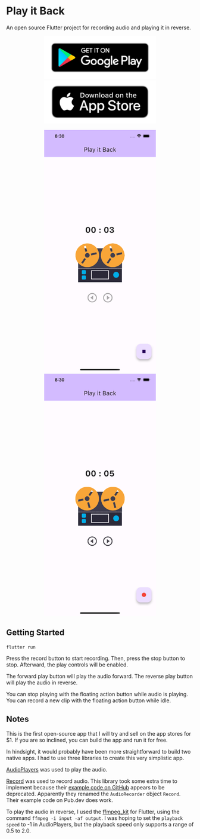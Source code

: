 # Play it Back

An open source Flutter project for recording audio and playing it in reverse.

<!-- TODO hyperreference play store URL -->
<p align="middle">
  <a href=""><img src="https://raw.githubusercontent.com/Decryptic/Decryptic/main/google_play_badge.png" width="300"></a>
  <a href="https://apps.apple.com/app/play-it-back/id6455259987"><img src="https://raw.githubusercontent.com/Decryptic/Decryptic/main/app_store_badge.png" width="300"></a>
</p>

<p align="middle">
  <img src="https://raw.githubusercontent.com/Decryptic/play_it_back/main/assets/screenshots/iphone_11_pro_max/001.png" width="300">
  <img src="https://raw.githubusercontent.com/Decryptic/play_it_back/main/assets/screenshots/iphone_11_pro_max/002.png" width="300">
</p>

## Getting Started
```
flutter run
```

Press the record button to start recording.
Then, press the stop button to stop.
Afterward, the play controls will be enabled.

The forward play button will play the audio forward.
The reverse play button will play the audio in reverse.

You can stop playing with the floating action button while audio is playing.
You can record a new clip with the floating action button while idle.

## Notes

This is the first open-source app that I will try and sell on the app stores for $1.
If you are so inclined, you can build the app and run it for free.

In hindsight, it would probably have been more straightforward to build two native apps.
I had to use three libraries to create this very simplistic app.

<a href="https://pub.dev/packages/audioplayers">AudioPlayers</a> was used to play the audio.

<a href="https://pub.dev/packages/record/example">Record</a> was used to record audio. This library took some extra time to implement because their <a href="https://github.com/llfbandit/record">example code on GitHub</a> appears to be deprecated. Apparently they renamed the `AudioRecorder` object `Record`. Their example code on Pub.dev does work.

To play the audio in reverse, I used the <a href="https://pub.dev/packages/ffmpeg_kit_flutter">ffmpeg_kit</a> for Flutter, using the command `ffmpeg -i input -af output`. I was hoping to set the `playback speed` to -1 in AudioPlayers, but the playback speed only supports a range of 0.5 to 2.0.
